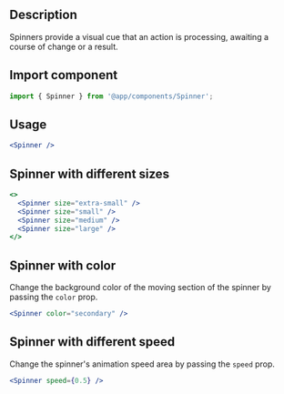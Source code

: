 ## Description

Spinners provide a visual cue that an action is processing, awaiting a course of change or a result.

## Import component

```jsx
import { Spinner } from '@app/components/Spinner';
```

## Usage

```jsx
<Spinner />
```

## Spinner with different sizes

```jsx
<>
  <Spinner size="extra-small" />
  <Spinner size="small" />
  <Spinner size="medium" />
  <Spinner size="large" />
</>
```

## Spinner with color

Change the background color of the moving section of the spinner by passing the `color` prop.

```jsx
<Spinner color="secondary" />
```

## Spinner with different speed

Change the spinner's animation speed area by passing the `speed` prop.

```jsx
<Spinner speed={0.5} />
```

